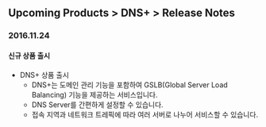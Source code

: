 ## Upcoming Products > DNS+ > Release Notes

### 2016.11.24
#### 신규 상품 출시
* DNS+ 상품 출시
  * DNS+는 도메인 관리 기능을 포함하여 GSLB(Global Server Load Balancing) 기능을 제공하는 서비스입니다.
  * DNS Server를 간편하게 설정할 수 있습니다.
  * 접속 지역과 네트워크 트레픽에 따라 여러 서버로 나누어 서비스할 수 있습니다.
